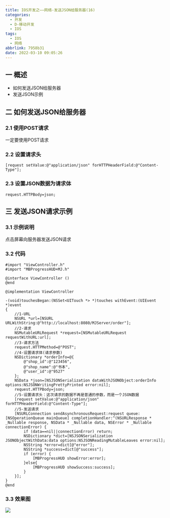 ```yaml
---
title: IOS开发之——网络-发送JSON给服务器(16)
categories:
  - 开发
  - D-移动开发
  - IOS
tags:
  - IOS
  - 网络
abbrlink: 7958b31
date: 2022-03-10 09:05:26
---
```

## 一 概述

* 如何发送JSON给服务器
* 发送JSON示例

<!--more-->

## 二 如何发送JSON给服务器

### 2.1 使用POST请求

一定要使用POST请求

### 2.2 设置请求头

```
[request setValue:@"application/json" forHTTPHeaderField:@"Content-Type"];
```

### 2.3 设置JSON数据为请求体

```
request.HTTPBody=json;
```

## 三 发送JSON请求示例

### 3.1 示例说明

点击屏幕向服务器发送JSON请求

### 3.2 代码

```
#import "ViewController.h"
#import "MBProgressHUD+MJ.h"

@interface ViewController ()
@end

@implementation ViewController

-(void)touchesBegan:(NSSet<UITouch *> *)touches withEvent:(UIEvent *)event
{
    //1-URL
    NSURL *url=[NSURL URLWithString:@"http://localhost:8080/MJServer/order"];
    //2-请求
    NSMutableURLRequest *request=[NSMutableURLRequest requestWithURL:url];
    //3-请求方法
    request.HTTPMethod=@"POST";
    //4-设置请求体(请求参数)
    NSDictionary *orderInfo=@{
        @"shop_id":@"123456",
        @"shop_name":@"书本",
        @"user_id":@"9527"
    };
    NSData *json=[NSJSONSerialization dataWithJSONObject:orderInfo options:NSJSONWritingPrettyPrinted error:nil];
    request.HTTPBody=json;
    //5-设置请求头：这次请求的数据不再是普通的参数，而是一个JSON数据
    [request setValue:@"application/json" forHTTPHeaderField:@"Content-Type"];
    //5-发送请求
    [NSURLConnection sendAsynchronousRequest:request queue:[NSOperationQueue mainQueue] completionHandler:^(NSURLResponse * _Nullable response, NSData * _Nullable data, NSError * _Nullable connectionError) {
        if (data==nil||connectionError) return;
        NSDictionary *dict=[NSJSONSerialization JSONObjectWithData:data options:NSJSONReadingMutableLeaves error:nil];
        NSString *error=dict[@"error"];
        NSString *success=dict[@"success"];
        if (error) {
            [MBProgressHUD showError:error];
        }else{
            [MBProgressHUD showSuccess:success];
        }
    }];
}
@end
```

### 3.3 效果图

![][1]



[1]:https://fastly.jsdelivr.net/gh/pgzxc/cdn@master/blog-ios/ios-http-send-json-service.gif